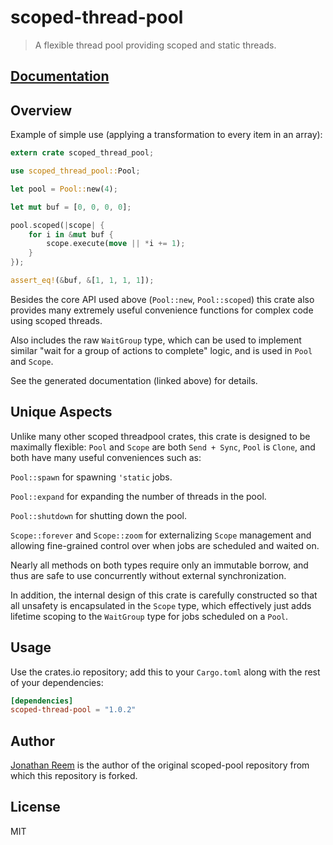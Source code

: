 # scoped-thread-pool

> A flexible thread pool providing scoped and static threads.

## [Documentation](https://docs.rs/scoped-thread-pool)

## Overview

Example of simple use (applying a transformation to every item in an array):

```rust
extern crate scoped_thread_pool;

use scoped_thread_pool::Pool;

let pool = Pool::new(4);

let mut buf = [0, 0, 0, 0];

pool.scoped(|scope| {
    for i in &mut buf {
        scope.execute(move || *i += 1);
    }
});

assert_eq!(&buf, &[1, 1, 1, 1]);
```

Besides the core API used above (`Pool::new`, `Pool::scoped`) this crate also
provides many extremely useful convenience functions for complex code using
scoped threads.

Also includes the raw `WaitGroup` type, which can be used to implement similar
"wait for a group of actions to complete" logic, and is used in `Pool` and
`Scope`.

See the generated documentation (linked above) for details.

## Unique Aspects

Unlike many other scoped threadpool crates, this crate is designed to be
maximally flexible: `Pool` and `Scope` are both `Send + Sync`, `Pool` is `Clone`,
and both have many useful conveniences such as:

`Pool::spawn` for spawning `'static` jobs.

`Pool::expand` for expanding the number of threads in the pool.

`Pool::shutdown` for shutting down the pool.

`Scope::forever` and `Scope::zoom` for externalizing `Scope` management and
allowing fine-grained control over when jobs are scheduled and waited on.

Nearly all methods on both types require only an immutable borrow, and thus are
safe to use concurrently without external synchronization.

In addition, the internal design of this crate is carefully constructed so that
all unsafety is encapsulated in the `Scope` type, which effectively just adds
lifetime scoping to the `WaitGroup` type for jobs scheduled on a `Pool`.

## Usage

Use the crates.io repository; add this to your `Cargo.toml` along
with the rest of your dependencies:

```toml
[dependencies]
scoped-thread-pool = "1.0.2"
```

## Author

[Jonathan Reem](https://medium.com/@jreem) is the author of the original scoped-pool repository from which this repository is forked.

## License

MIT


